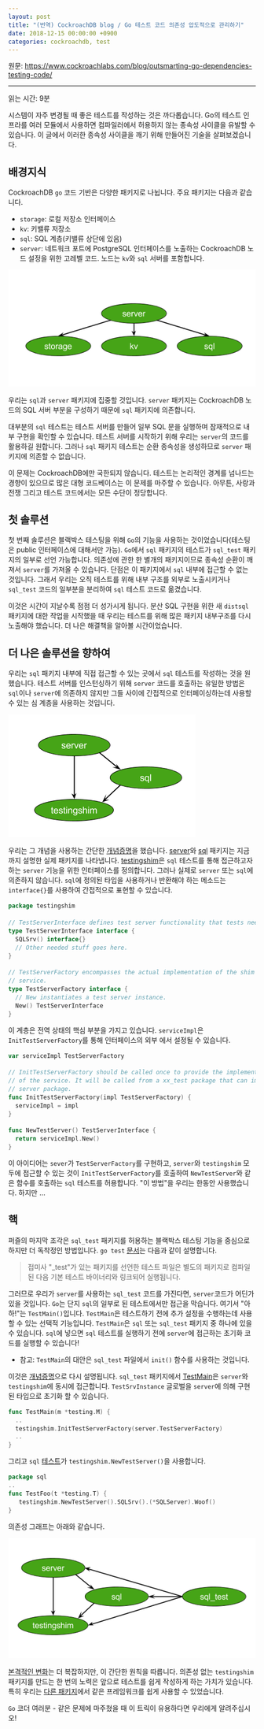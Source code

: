 ```yaml
---
layout: post
title: "(번역) CockroachDB blog / Go 테스트 코드 의존성 압도적으로 관리하기"
date: 2018-12-15 00:00:00 +0900
categories: cockroachdb, test
---
```


원문: https://www.cockroachlabs.com/blog/outsmarting-go-dependencies-testing-code/

---

읽는 시간: 9분

시스템이 자주 변경될 때 좋은 테스트를 작성하는 것은 까다롭습니다. Go의 테스트 인프라를 여러 모듈에서 사용하면 컴파일러에서 허용하지 않는 종속성 사이클을 유발할 수 있습니다. 이 글에서 이러한 종속성 사이클을 깨기 위해 만들어진 기술을 살펴보겠습니다.

## 배경지식

CockroachDB `go` 코드 기반은 다양한 패키지로 나뉩니다. 주요 패키지는 다음과 같습니다.

- `storage`: 로컬 저장소 인터페이스
- `kv`: 키밸류 저장소
- `sql`: SQL 계층(키밸류 상단에 있음)
- `server`: 네트워크 포트에 PostgreSQL 인터페이스를 노출하는 CockroachDB 노드 설정을 위한 고레벨 코드. 노드는 `kv`와 `sql` 서버를 포함합니다.

![](/assets/post/2018-12-15-outsmarting-go-dependencies-testing-code/img1.png)

우리는 `sql`과 `server` 패키지에 집중할 것입니다. `server` 패키지는 CockroachDB 노드의 SQL 서버 부분을 구성하기 때문에 `sql` 패키지에 의존합니다.

대부분의 `sql` 테스트는 테스트 서버를 만들어 일부 SQL 문을 실행하며 잠재적으로 내부 구현을 확인할 수 있습니다. 테스트 서버를 시작하기 위해 우리는 `server`의 코드를 활용하길 원합니다. 그러나 `sql` 패키지 테스트는 순환 종속성을 생성하므로 `server` 패키지에 의존할 수 없습니다.

이 문제는 CockroachDB에만 국한되지 않습니다. 테스트는 논리적인 경계를 넘나드는 경향이 있으므로 많은 대형 코드베이스는 이 문제를 마주할 수 있습니다. 아무튼, 사랑과 전쟁 그리고 테스트 코드에서는 모든 수단이 정당합니다.

## 첫 솔루션

첫 번째 솔루션은 블랙박스 테스팅을 위해 `Go`의 기능을 사용하는 것이었습니다(테스팅은 public 인터페이스에 대해서만 가능). `Go`에서 `sql` 패키지의 테스트가 `sql_test` 패키지의 일부로 선언 가능합니다. 의존성에 관한 한 별개의 패키지이므로 종속성 순환이 깨져서 `server`를 가져올 수 있습니다. 단점은 이 패키지에서 `sql` 내부에 접근할 수 없는 것입니다. 그래서 우리는 오직 테스트를 위해 내부 구조를 외부로 노출시키거나 `sql_test` 코드의 일부분을 분리하여 `sql` 테스트 코드로 옮겼습니다.

이것은 시간이 지날수록 점점 더 성가시게 됩니다. 분산 SQL 구현을 위한 새 `distsql` 패키지에 대한 작업을 시작했을 때 우리는 테스트를 위해 많은 패키지 내부구조를 다시 노출해야 했습니다. 더 나은 해결책을 알아볼 시간이었습니다.

## 더 나은 솔루션을 향하여

우리는 `sql` 패키지 내부에 직접 접근할 수 있는 곳에서 `sql` 테스트를 작성하는 것을 원했습니다. 테스트 서버를 인스턴싱하기 위해 `server` 코드를 호출하는 유일한 방법은 `sql`이나 `server`에 의존하지 않지만 그들 사이에 간접적으로 인터페이싱하는데 사용할 수 있는 심 계층을 사용하는 것입니다.

![](/assets/post/2018-12-15-outsmarting-go-dependencies-testing-code/img2.png)

우리는 그 개념을 사용하는 간단한 [개념증명](https://github.com/RaduBerinde/playground/tree/777beb8/test_dep_prototype)을 했습니다. [server](https://github.com/RaduBerinde/playground/tree/777beb8/test_dep_prototype/server)와 [sql](https://github.com/RaduBerinde/playground/tree/777beb8/test_dep_prototype/sql) 패키지는 지금까지 설명한 실제 패키지를 나타냅니다. [testingshim](https://github.com/RaduBerinde/playground/blob/777beb80c7e5933f89ee1fd28216717f93e0a856/test_dep_prototype/server/testingshim/testserver.go)은 `sql` 테스트를 통해 접근하고자 하는 `server` 기능을 위한 인터페이스를 정의합니다. 그러나 실제로 `server` 또는 `sql`에 의존하지 않습니다. `sql`에 정의된 타입을 사용하거나 반환해야 하는 메소드는 `interface{}`를 사용하여 간접적으로 표현할 수 있습니다.

```go
package testingshim

// TestServerInterface defines test server functionality that tests need.
type TestServerInterface interface {
  SQLSrv() interface{}
  // Other needed stuff goes here.
}

// TestServerFactory encompasses the actual implementation of the shim
// service.
type TestServerFactory interface {
  // New instantiates a test server instance.
  New() TestServerInterface
}
```

이 계층은 전역 상태의 핵심 부분을 가지고 있습니다. `serviceImpl`은 `InitTestServerFactory`를 통해 인터페이스의 외부 에서 설정될 수 있습니다.

```go
var serviceImpl TestServerFactory

// InitTestServerFactory should be called once to provide the implementation
// of the service. It will be called from a xx_test package that can import the
// server package.
func InitTestServerFactory(impl TestServerFactory) {
  serviceImpl = impl
}

func NewTestServer() TestServerInterface {
  return serviceImpl.New()
}
```

이 아이디어는 `sever`가 `TestServerFactory`를 구현하고, `server`와 `testingshim` 모두에 접근할 수 있는 것이 `InitTestServerFactory`를 호출하여 `NewTestServer`와 같은 함수를 호출하는 `sql` 테스트를 허용합니다. "이 방법"을 우리는 한동안 사용했습니다. 하지만 ...

## 핵

퍼즐의 마지막 조각은 `sql_test` 패키지를 허용하는 블랙박스 테스팅 기능을 중심으로 하지만 더 독착정인 방법입니다. `go test` [문서](https://golang.org/cmd/go/#hdr-Test_packages)는 다음과 같이 설명합니다.

> 접미사 "_test"가 있는 패키지를 선언한 테스트 파일은 별도의 패키지로 컴파일된 다음 기본 테스트 바이너리와 링크되어 실행됩니다.

그러므로 우리가 `server`를 사용하는 `sql_test` 코드를 가진다면, `server`코드가 어딘가 있을 것입니다. `Go`는 단지 `sql`의 일부로 된 테스트에서만 접근을 막습니다. 여기서 "아하!"는 `TestMain()`입니다. `TestMain`은 테스트하기 전에 추가 설정을 수행하는데 사용할 수 있는 선택적 기능입니다. `TestMain`은 `sql` 또는 `sql_test` 패키지 중 하나에 있을 수 있습니다. `sql`에 넣으면 `sql` 테스트를 실행하기 전에 `server`에 접근하는 초기화 코드를 실행할 수 있습니다!

- 참고: `TestMain`의 대안은 `sql_test` 파일에서 `init()` 함수를 사용하는 것입니다.

이것은 [개념증명](https://github.com/RaduBerinde/playground/tree/777beb8/test_dep_prototype)으로 다시 설명됩니다. `sql_test` 패키지에서 [TestMain](https://github.com/RaduBerinde/playground/blob/777beb8/test_dep_prototype/sql/sql_test.go#L18)은 `server`와 `testingshim`에 동시에 접근합니다. `TestSrvInstance` 글로벌을 `server`에 의해 구현된 타입으로 초기화 할 수 있습니다.

```go
func TestMain(m *testing.M) {
  ..
  testingshim.InitTestServerFactory(server.TestServerFactory)
  ..
}
```

그리고 `sql` [테스트](https://github.com/RaduBerinde/playground/blob/777beb8/test_dep_prototype/sql/foo_test.go)가 `testingshim.NewTestServer()`을 사용합니다.

```go
package sql
..
func TestFoo(t *testing.T) {
   testingshim.NewTestServer().SQLSrv().(*SQLServer).Woof()
}
```

의존성 그래프는 아래와 같습니다.

![](/assets/post/2018-12-15-outsmarting-go-dependencies-testing-code/img3.png)

[본격적인 변화](https://github.com/cockroachdb/cockroach/pull/6473)는 더 복잡하지만, 이 간단한 원칙을 따릅니다. 의존성 없는 `testingshim` 패키지를 만드는 한 번의 노력은 앞으로 테스트를 쉽게 작성하게 하는 가치가 있습니다. 특히 우리는 [다른 패키지](https://github.com/cockroachdb/cockroach/pull/6561/files#diff-dbca7145ea6bc0b0e6eac8de3e536d2f)에서 같은 프레임워크를 쉽게 사용할 수 있었습니다.

`Go` 코더 여러분 - 같은 문제에 마주쳤을 때 이 트릭이 유용하다면 우리에게 알려주십시오!
